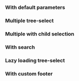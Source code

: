 ### With default parameters
<!-- example(tree-select-overview) -->

### Multiple tree-select
<!-- example(tree-select-multiple-overview) -->

### Multiple with child selection
<!-- example(tree-select-child-selection-overview) -->

### With search
<!-- example(tree-select-search-overview) -->

### Lazy loading tree-select
<!-- example(tree-select-lazyload) -->

### With custom footer
<!-- example(tree-select-footer-overview) -->
